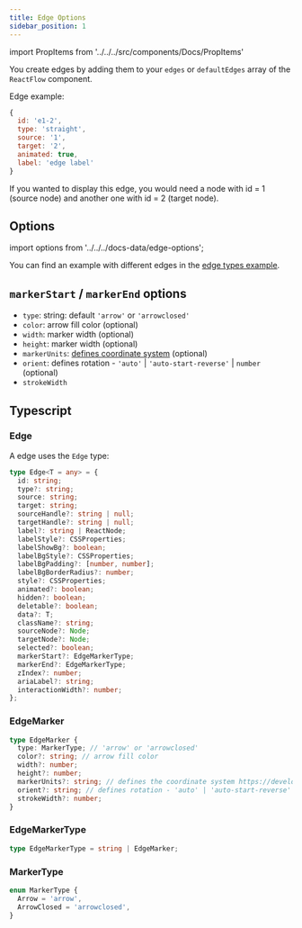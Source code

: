```yaml
---
title: Edge Options
sidebar_position: 1
---
```


import PropItems from '../../../src/components/Docs/PropItems'

You create edges by adding them to your `edges` or `defaultEdges` array of the `ReactFlow` component.

Edge example:

```js
{
  id: 'e1-2',
  type: 'straight',
  source: '1',
  target: '2',
  animated: true,
  label: 'edge label'
}
```

If you wanted to display this edge, you would need a node with id = 1 (source node) and another one with id = 2 (target node).

## Options

import options from '../../../docs-data/edge-options';

<PropItems props={options} />

<div style={{ marginBottom: 20 }} />

You can find an example with different edges in the [edge types example](/docs/examples/edges/edge-types).

## `markerStart` / `markerEnd` options

- `type`: string: default `'arrow'` or `'arrowclosed'`
- `color`: arrow fill color (optional)
- `width`: marker width (optional)
- `height`: marker width (optional)
- `markerUnits`: [defines coordinate system](https://developer.mozilla.org/en-US/docs/Web/SVG/Attribute/markerUnits) (optional)
- `orient`: defines rotation - `'auto'` | `'auto-start-reverse'` | `number` (optional)
- `strokeWidth`

## Typescript

### Edge

A edge uses the `Edge` type:

```ts
type Edge<T = any> = {
  id: string;
  type?: string;
  source: string;
  target: string;
  sourceHandle?: string | null;
  targetHandle?: string | null;
  label?: string | ReactNode;
  labelStyle?: CSSProperties;
  labelShowBg?: boolean;
  labelBgStyle?: CSSProperties;
  labelBgPadding?: [number, number];
  labelBgBorderRadius?: number;
  style?: CSSProperties;
  animated?: boolean;
  hidden?: boolean;
  deletable?: boolean;
  data?: T;
  className?: string;
  sourceNode?: Node;
  targetNode?: Node;
  selected?: boolean;
  markerStart?: EdgeMarkerType;
  markerEnd?: EdgeMarkerType;
  zIndex?: number;
  ariaLabel?: string;
  interactionWidth?: number;
};
```

### EdgeMarker

```ts
type EdgeMarker {
  type: MarkerType; // 'arrow' or 'arrowclosed'
  color?: string; // arrow fill color
  width?: number;
  height?: number;
  markerUnits?: string; // defines the coordinate system https://developer.mozilla.org/en-US/docs/Web/SVG/Attribute/markerUnits
  orient?: string; // defines rotation - 'auto' | 'auto-start-reverse' | number
  strokeWidth?: number;
}
```

### EdgeMarkerType

```ts
type EdgeMarkerType = string | EdgeMarker;
```

### MarkerType

```ts
enum MarkerType {
  Arrow = 'arrow',
  ArrowClosed = 'arrowclosed',
}
```

